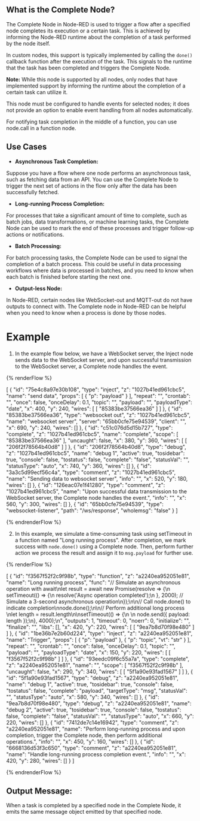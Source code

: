 ## What is the Complete Node?

The Complete Node in Node-RED is used to trigger a flow after a specified node completes its execution or a certain task. This is achieved by informing the Node-RED runtime about the completion of a task performed by the node itself.

In custom nodes, this support is typically implemented by calling the `done()` callback function after the execution of the task. This signals to the runtime that the task has been completed and triggers the Complete Node.

**Note:** While this node is supported by all nodes, only nodes that have implemented support by informing the runtime about the completion of a certain task can utilize it.

This node must be configured to handle events for selected nodes; it does not provide an option to enable event handling from all nodes automatically.

For notifying task completion in the middle of a function, you can use node.call in a function node.


## Use Cases

- **Asynchronous Task Completion:**

Suppose you have a flow where one node performs an asynchronous task, such as fetching data from an API. You can use the Complete Node to trigger the next set of actions in the flow only after the data has been successfully fetched.

- **Long-running Process Completion:**

For processes that take a significant amount of time to complete, such as batch jobs, data transformations, or machine learning tasks, the Complete Node can be used to mark the end of these processes and trigger follow-up actions or notifications.

- **Batch Processing:**

For batch processing tasks, the Complete Node can be used to signal the completion of a batch process. This could be useful in data processing workflows where data is processed in batches, and you need to know when each batch is finished before starting the next one.

- **Output-less Node:**

In Node-RED, certain nodes like WebSocket-out and MQTT-out do not have outputs to connect with. The Complete node in Node-RED can be helpful when you need to know when a process is done by those nodes.

# Example

1. In the example flow below, we have a WebSocket server, the Inject node sends data to the WebSocket server, and upon successful transmission to the WebSocket server, a Complete node handles the event.

{% renderFlow %}

[
    {
        "id": "75e4c8a97e30b108",
        "type": "inject",
        "z": "1027b41ed961cbc5",
        "name": "send data",
        "props": [
            {
                "p": "payload"
            }
        ],
        "repeat": "",
        "crontab": "",
        "once": false,
        "onceDelay": 0.1,
        "topic": "",
        "payload": "",
        "payloadType": "date",
        "x": 400,
        "y": 240,
        "wires": [
            [
                "85383be37566ea36"
            ]
        ]
    },
    {
        "id": "85383be37566ea36",
        "type": "websocket out",
        "z": "1027b41ed961cbc5",
        "name": "websocket server",
        "server": "65bb0cfe75e94539",
        "client": "",
        "x": 690,
        "y": 240,
        "wires": []
    },
    {
        "id": "c51c076d5d15b727",
        "type": "complete",
        "z": "1027b41ed961cbc5",
        "name": "complete",
        "scope": [
            "85383be37566ea36"
        ],
        "uncaught": false,
        "x": 380,
        "y": 360,
        "wires": [
            [
                "206f2f78564b40d8"
            ]
        ]
    },
    {
        "id": "206f2f78564b40d8",
        "type": "debug",
        "z": "1027b41ed961cbc5",
        "name": "debug 1",
        "active": true,
        "tosidebar": true,
        "console": false,
        "tostatus": false,
        "complete": "false",
        "statusVal": "",
        "statusType": "auto",
        "x": 740,
        "y": 360,
        "wires": []
    },
    {
        "id": "3a3c5d99ecf56c4a",
        "type": "comment",
        "z": "1027b41ed961cbc5",
        "name": "Sending data to websocket server",
        "info": "",
        "x": 520,
        "y": 180,
        "wires": []
    },
    {
        "id": "126eac07e1f41280",
        "type": "comment",
        "z": "1027b41ed961cbc5",
        "name": "Upon successful data transmission to the WebSocket server, the Complete node handles the event.",
        "info": "",
        "x": 560,
        "y": 300,
        "wires": []
    },
    {
        "id": "65bb0cfe75e94539",
        "type": "websocket-listener",
        "path": "/ws/response",
        "wholemsg": "false"
    }
]

{% endrenderFlow %}

2. In this example, we simulate a time-consuming task using setTimeout in a function named "Long running process". After completion, we mark success with `node.done()` using a Complete node. Then, perform further action we process the result and assign it to `msg.payload` for further use.

{% renderFlow %}

[
    {
        "id": "f3567f52f2c9f98b",
        "type": "function",
        "z": "a2240ea952051e81",
        "name": "Long running process",
        "func": "// Simulate an asynchronous operation with await\nlet result = await new Promise(resolve => {\n    setTimeout(() => {\n        resolve('Async operation completed');\n    }, 2000); // Simulate a 3-second asynchronous operation\n});\n\n// Call node.done() to indicate completion\nnode.done();\n\n// Perform additional long process \nlet length = result.length\n\nsetTimeout(() => {\n    \n    node.send({ payload: length });\n}, 4000);\n",
        "outputs": 1,
        "timeout": 0,
        "noerr": 0,
        "initialize": "",
        "finalize": "",
        "libs": [],
        "x": 420,
        "y": 220,
        "wires": [
            [
                "9ea7b8d70f98e480"
            ]
        ]
    },
    {
        "id": "1be36b7e2b60d224",
        "type": "inject",
        "z": "a2240ea952051e81",
        "name": "Trigger",
        "props": [
            {
                "p": "payload"
            },
            {
                "p": "topic",
                "vt": "str"
            }
        ],
        "repeat": "",
        "crontab": "",
        "once": false,
        "onceDelay": 0.1,
        "topic": "",
        "payload": "",
        "payloadType": "date",
        "x": 150,
        "y": 220,
        "wires": [
            [
                "f3567f52f2c9f98b"
            ]
        ]
    },
    {
        "id": "93eedc09f6c55a7a",
        "type": "complete",
        "z": "a2240ea952051e81",
        "name": "",
        "scope": [
            "f3567f52f2c9f98b"
        ],
        "uncaught": false,
        "x": 290,
        "y": 340,
        "wires": [
            [
                "5f1a90e93fad1567"
            ]
        ]
    },
    {
        "id": "5f1a90e93fad1567",
        "type": "debug",
        "z": "a2240ea952051e81",
        "name": "debug 1",
        "active": true,
        "tosidebar": true,
        "console": false,
        "tostatus": false,
        "complete": "payload",
        "targetType": "msg",
        "statusVal": "",
        "statusType": "auto",
        "x": 580,
        "y": 340,
        "wires": []
    },
    {
        "id": "9ea7b8d70f98e480",
        "type": "debug",
        "z": "a2240ea952051e81",
        "name": "debug 2",
        "active": true,
        "tosidebar": true,
        "console": false,
        "tostatus": false,
        "complete": "false",
        "statusVal": "",
        "statusType": "auto",
        "x": 660,
        "y": 220,
        "wires": []
    },
    {
        "id": "7412de7c14e16942",
        "type": "comment",
        "z": "a2240ea952051e81",
        "name": "Perform long-running process and upon completion, trigger the Complete node, then perform additional operations.",
        "info": "",
        "x": 450,
        "y": 160,
        "wires": []
    },
    {
        "id": "6668136d53f3c650",
        "type": "comment",
        "z": "a2240ea952051e81",
        "name": "Handle long-running process completion event.",
        "info": "",
        "x": 420,
        "y": 280,
        "wires": []
    }
]

{% endrenderFlow %}

## Output Message:

When a task is completed by a specified node in the Complete Node, it emits the same message object emitted by that specified node.
